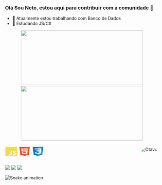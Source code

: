 ### Olá Sou Neto, estou aqui para contribuir com a comunidade 👋

- 🔭 Atualmente estou trabalhando com Banco de Dados
- 🌱 Estudando JS/C# 

<div align="center">
  <a href="https://github.com/OtavioNeto306">
  <img height="180em" width="400em" src="https://github-readme-stats.vercel.app/api?username=OtavioNeto306&show_icons=true&theme=dark&include_all_commits=true&count_private=true"/>
  <img height="180em" width="400em" src="https://github-readme-stats.vercel.app/api/top-langs/?username=OtavioNeto306&layout=compact&langs_count=7&theme=dark"/>
</div>

<div style="display: inline_block"><br>
  <img align="center" alt="Otavio-Js" height="30" width="40" src="https://raw.githubusercontent.com/devicons/devicon/master/icons/javascript/javascript-plain.svg">
  <img align="center" alt="Otavio-HTML" height="30" width="40" src="https://raw.githubusercontent.com/devicons/devicon/master/icons/html5/html5-original.svg">
  <img align="center" alt="Otavio-CSS" height="30" width="40" src="https://raw.githubusercontent.com/devicons/devicon/master/icons/css3/css3-original.svg">
  <img align="right" alt="Otavio" height="150" style="border-radius:50px;" src="https://uploaddeimagens.com.br/images/004/056/633/original/Y7SmK0Dh_male_-1_cartoon5.png?1665438779">
</div>

 ##
 
<div> 
  <a href="https://www.instagram.com/otavionetont/" target="_blank"><img src="https://img.shields.io/badge/-Instagram-%23E4405F?style=for-the-badge&logo=instagram&logoColor=white" target="_blank"></a>
  <a href = "mailto:otavioneto306@gmail.com"><img src="https://img.shields.io/badge/-Gmail-%23333?style=for-the-badge&logo=gmail&logoColor=white" target="_blank"></a>
  <a href="https://www.linkedin.com/in/otavio-neto-753a17149/" target="_blank"><img src="https://img.shields.io/badge/-LinkedIn-%230077B5?style=for-the-badge&logo=linkedin&logoColor=white" target="_blank"></a> 
 
 ![Snake animation](https://github.com/OtavioNeto306/OtavioNeto306/blob/output/github-contribution-grid-snake.svg)
</div>
